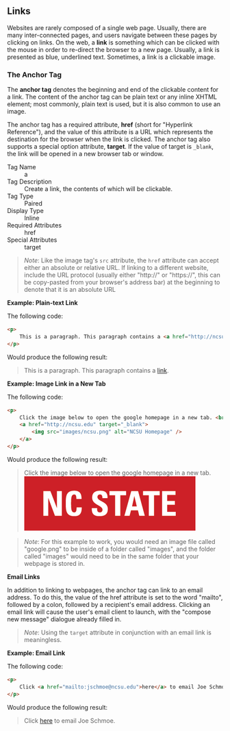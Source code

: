 ## Links

Websites are rarely composed of a single web page. Usually, there are many inter-connected pages, and users navigate between these pages by clicking on links. On the web, a **link** is something which can be clicked with the mouse in order to re-direct the browser to a new page. Usually, a link is presented as blue, underlined text. Sometimes, a link is a clickable image.

### The Anchor Tag

The **anchor tag** denotes the beginning and end of the clickable content for a link. The content of the anchor tag can be plain text or any inline XHTML element; most commonly, plain text is used, but it is also common to use an image.

The anchor tag has a required attribute, **href** (short for "Hyperlink Reference"), and the value of this attribute is a URL which represents the destination for the browser when the link is clicked. The anchor tag also supports a special option attribute, **target**. If the value of target is `_blank`, the link will be opened in a new browser tab or window.

<dl>
    <dt>Tag Name</dt> <dd>a</dd>
    <dt>Tag Description</dt> <dd>Create a link, the contents of which will be clickable.</dd>
    <dt>Tag Type</dt> <dd>Paired</dd>
    <dt>Display Type</dt> <dd>Inline</dd>
    <dt>Required Attributes</dt> <dd>href</dd>
    <dt>Special Attributes</dt> <dd>target</dd>
</dl>

> *Note*: Like the image tag's `src` attribute, the `href` attribute can accept either an absolute or relative URL. If linking to a different website, include the URL protocol (usually either "http://" or "https://", this can be copy-pasted from your browser's address bar) at the beginning to denote that it is an absolute URL

**Example: Plain-text Link**

The following code:

```HTML
<p>
    This is a paragraph. This paragraph contains a <a href="http://ncsu.edu">link</a>.
</p>
```

Would produce the following result:

> <p>
>     This is a paragraph. This paragraph contains a <a href="http://ncsu.edu">link</a>.
> </p>

**Example: Image Link in a New Tab**

The following code:

```HTML
<p>
    Click the image below to open the google homepage in a new tab. <br />
    <a href="http://ncsu.edu" target="_blank">
        <img src="images/ncsu.png" alt="NCSU Homepage" />
    </a>
</p>
```

Would produce the following result:

> <p>
>     Click the image below to open the google homepage in a new tab. <br />
>     <a href="http://ncsu.edu" target="_blank">
>         <img src="images/ncsu.png" alt="NCSU Homepage" />
>     </a>
> </p>

> *Note*: For this example to work, you would need an image file called "google.png" to be inside of a folder called "images", and the folder called "images" would need to be in the same folder that your webpage is stored in.

**Email Links**

In addition to linking to webpages, the anchor tag can link to an email address. To do this, the value of the href attribute is set to the word "mailto", followed by a colon, followed by a recipient's email address. Clicking an email link will cause the user's email client to launch, with the "compose new message" dialogue already filled in.

> *Note*: Using the `target` attribute in conjunction with an email link is meaningless.

**Example: Email Link**

The following code:

```HTML
<p>
    Click <a href="mailto:jschmoe@ncsu.edu">here</a> to email Joe Schmoe.
</p>
```

Would produce the following result:

> <p>
>     Click <a href="mailto:jschmoe@ncsu.edu">here</a> to email Joe Schmoe.
> </p>
